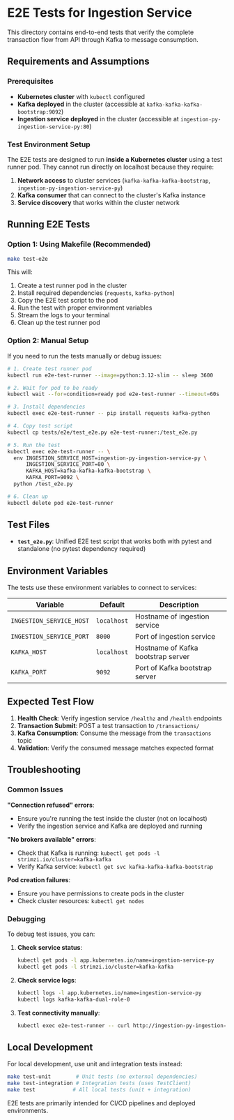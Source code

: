 # E2E Tests for Ingestion Service

This directory contains end-to-end tests that verify the complete transaction flow from API through Kafka to message consumption.

## Requirements and Assumptions

### Prerequisites
- **Kubernetes cluster** with `kubectl` configured
- **Kafka deployed** in the cluster (accessible at `kafka-kafka-kafka-bootstrap:9092`)
- **Ingestion service deployed** in the cluster (accessible at `ingestion-py-ingestion-service-py:80`)

### Test Environment Setup

The E2E tests are designed to run **inside a Kubernetes cluster** using a test runner pod. They cannot run directly on localhost because they require:

1. **Network access** to cluster services (`kafka-kafka-kafka-bootstrap`, `ingestion-py-ingestion-service-py`)
2. **Kafka consumer** that can connect to the cluster's Kafka instance
3. **Service discovery** that works within the cluster network

## Running E2E Tests

### Option 1: Using Makefile (Recommended)
```bash
make test-e2e
```

This will:
1. Create a test runner pod in the cluster
2. Install required dependencies (`requests`, `kafka-python`)
3. Copy the E2E test script to the pod
4. Run the test with proper environment variables
5. Stream the logs to your terminal
6. Clean up the test runner pod

### Option 2: Manual Setup
If you need to run the tests manually or debug issues:

```bash
# 1. Create test runner pod
kubectl run e2e-test-runner --image=python:3.12-slim -- sleep 3600

# 2. Wait for pod to be ready
kubectl wait --for=condition=ready pod e2e-test-runner --timeout=60s

# 3. Install dependencies
kubectl exec e2e-test-runner -- pip install requests kafka-python

# 4. Copy test script
kubectl cp tests/e2e/test_e2e.py e2e-test-runner:/test_e2e.py

# 5. Run the test
kubectl exec e2e-test-runner -- \
  env INGESTION_SERVICE_HOST=ingestion-py-ingestion-service-py \
      INGESTION_SERVICE_PORT=80 \
      KAFKA_HOST=kafka-kafka-kafka-bootstrap \
      KAFKA_PORT=9092 \
  python /test_e2e.py

# 6. Clean up
kubectl delete pod e2e-test-runner
```

## Test Files

- **`test_e2e.py`**: Unified E2E test script that works both with pytest and standalone (no pytest dependency required)

## Environment Variables

The tests use these environment variables to connect to services:

| Variable | Default | Description |
|----------|---------|-------------|
| `INGESTION_SERVICE_HOST` | `localhost` | Hostname of ingestion service |
| `INGESTION_SERVICE_PORT` | `8000` | Port of ingestion service |
| `KAFKA_HOST` | `localhost` | Hostname of Kafka bootstrap server |
| `KAFKA_PORT` | `9092` | Port of Kafka bootstrap server |

## Expected Test Flow

1. **Health Check**: Verify ingestion service `/healthz` and `/health` endpoints
2. **Transaction Submit**: POST a test transaction to `/transactions/`
3. **Kafka Consumption**: Consume the message from the `transactions` topic
4. **Validation**: Verify the consumed message matches expected format

## Troubleshooting

### Common Issues

**"Connection refused" errors**: 
- Ensure you're running the test inside the cluster (not on localhost)
- Verify the ingestion service and Kafka are deployed and running

**"No brokers available" errors**:
- Check that Kafka is running: `kubectl get pods -l strimzi.io/cluster=kafka-kafka`
- Verify Kafka service: `kubectl get svc kafka-kafka-kafka-bootstrap`

**Pod creation failures**:
- Ensure you have permissions to create pods in the cluster
- Check cluster resources: `kubectl get nodes`

### Debugging

To debug test issues, you can:

1. **Check service status**:
   ```bash
   kubectl get pods -l app.kubernetes.io/name=ingestion-service-py
   kubectl get pods -l strimzi.io/cluster=kafka-kafka
   ```

2. **Check service logs**:
   ```bash
   kubectl logs -l app.kubernetes.io/name=ingestion-service-py
   kubectl logs kafka-kafka-dual-role-0
   ```

3. **Test connectivity manually**:
   ```bash
   kubectl exec e2e-test-runner -- curl http://ingestion-py-ingestion-service-py/healthz
   ```

## Local Development

For local development, use unit and integration tests instead:
```bash
make test-unit        # Unit tests (no external dependencies)
make test-integration # Integration tests (uses TestClient)
make test            # All local tests (unit + integration)
```

E2E tests are primarily intended for CI/CD pipelines and deployed environments.
